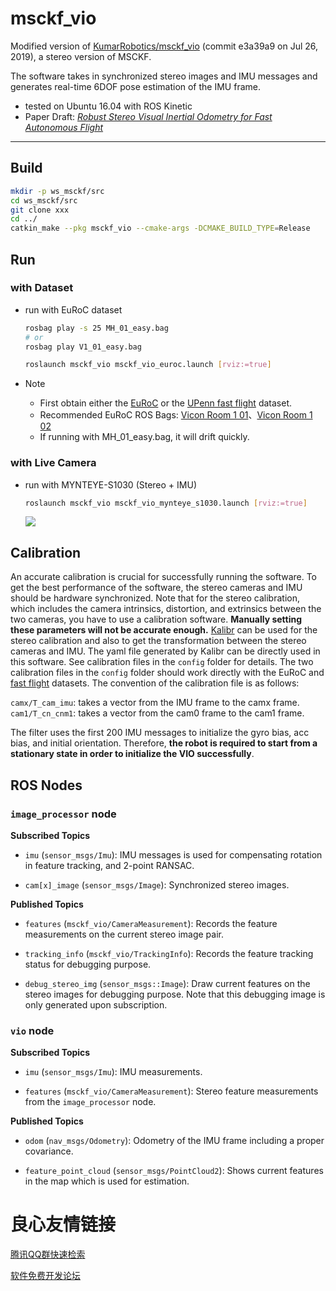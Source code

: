 # msckf_vio

Modified version of [KumarRobotics/msckf_vio](https://github.com/KumarRobotics/msckf_vio) (commit e3a39a9 on Jul 26, 2019), a stereo version of MSCKF.

The software takes in synchronized stereo images and IMU messages and generates real-time 6DOF pose estimation of the IMU frame.

* tested on Ubuntu 16.04 with ROS Kinetic
* Paper Draft: *[Robust Stereo Visual Inertial Odometry for Fast Autonomous Flight](https://arxiv.org/abs/1712.00036)*

-----

## Build

```sh
mkdir -p ws_msckf/src
cd ws_msckf/src
git clone xxx
cd ../
catkin_make --pkg msckf_vio --cmake-args -DCMAKE_BUILD_TYPE=Release
```

## Run

### with Dataset

* run with EuRoC dataset
  ```sh
  rosbag play -s 25 MH_01_easy.bag
  # or
  rosbag play V1_01_easy.bag

  roslaunch msckf_vio msckf_vio_euroc.launch [rviz:=true]
  ```

* Note
  - First obtain either the [EuRoC](https://projects.asl.ethz.ch/datasets/doku.php?id=kmavvisualinertialdatasets) or the [UPenn fast flight](https://github.com/KumarRobotics/msckf_vio/wiki/Dataset) dataset.
  - Recommended EuRoC ROS Bags: [Vicon Room 1 01](http://robotics.ethz.ch/~asl-datasets/ijrr_euroc_mav_dataset/vicon_room1/V1_01_easy/V1_01_easy.bag)、[Vicon Room 1 02](http://robotics.ethz.ch/~asl-datasets/ijrr_euroc_mav_dataset/vicon_room1/V1_02_easy/V1_02_easy.bag)
  - If running with MH_01_easy.bag, it will drift quickly.

### with Live Camera

* run with MYNTEYE-S1030 (Stereo + IMU)
  ```sh
  roslaunch msckf_vio msckf_vio_mynteye_s1030.launch [rviz:=true]
  ```
  ![](images/msckf_vio_mynteye_s1030.png)


## Calibration

An accurate calibration is crucial for successfully running the software. To get the best performance of the software, the stereo cameras and IMU should be hardware synchronized. Note that for the stereo calibration, which includes the camera intrinsics, distortion, and extrinsics between the two cameras, you have to use a calibration software. **Manually setting these parameters will not be accurate enough.** [Kalibr](https://github.com/ethz-asl/kalibr) can be used for the stereo calibration and also to get the transformation between the stereo cameras and IMU. The yaml file generated by Kalibr can be directly used in this software. See calibration files in the `config` folder for details. The two calibration files in the `config` folder should work directly with the EuRoC and [fast flight](https://github.com/KumarRobotics/msckf_vio/wiki) datasets. The convention of the calibration file is as follows:

`camx/T_cam_imu`: takes a vector from the IMU frame to the camx frame.
`cam1/T_cn_cnm1`: takes a vector from the cam0 frame to the cam1 frame.

The filter uses the first 200 IMU messages to initialize the gyro bias, acc bias, and initial orientation. Therefore, **the robot is required to start from a stationary state in order to initialize the VIO successfully**.


## ROS Nodes

### `image_processor` node

**Subscribed Topics**

* `imu` (`sensor_msgs/Imu`): IMU messages is used for compensating rotation in feature tracking, and 2-point RANSAC.

* `cam[x]_image` (`sensor_msgs/Image`): Synchronized stereo images.

**Published Topics**

* `features` (`msckf_vio/CameraMeasurement`): Records the feature measurements on the current stereo image pair.

* `tracking_info` (`msckf_vio/TrackingInfo`): Records the feature tracking status for debugging purpose.

* `debug_stereo_img` (`sensor_msgs::Image`): Draw current features on the stereo images for debugging purpose. Note that this debugging image is only generated upon subscription.

### `vio` node

**Subscribed Topics**

* `imu` (`sensor_msgs/Imu`): IMU measurements.

* `features` (`msckf_vio/CameraMeasurement`): Stereo feature measurements from the `image_processor` node.

**Published Topics**

* `odom` (`nav_msgs/Odometry`): Odometry of the IMU frame including a proper covariance.

* `feature_point_cloud` (`sensor_msgs/PointCloud2`): Shows current features in the map which is used for estimation.


 # 良心友情链接

[腾讯QQ群快速检索](http://u.720life.cn/s/8cf73f7c)

[软件免费开发论坛](http://u.720life.cn/s/bbb01dc0)